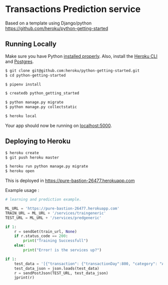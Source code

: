 # Transactions Prediction service 

Based on a template using Django/python 
https://github.com/heroku/python-getting-started

## Running Locally

Make sure you have Python [installed properly](http://install.python-guide.org). Also, install the [Heroku CLI](https://devcenter.heroku.com/articles/heroku-cli) and [Postgres](https://devcenter.heroku.com/articles/heroku-postgresql#local-setup).

```sh
$ git clone git@github.com:heroku/python-getting-started.git
$ cd python-getting-started

$ pipenv install

$ createdb python_getting_started

$ python manage.py migrate
$ python manage.py collectstatic

$ heroku local
```

Your app should now be running on [localhost:5000](http://localhost:5000/).

## Deploying to Heroku

```sh
$ heroku create
$ git push heroku master

$ heroku run python manage.py migrate
$ heroku open
```
This is deployed in https://pure-bastion-26477.herokuapp.com

Example usage :
```python
# learning and prediction example. 

ML_URL = 'https://pure-bastion-26477.herokuapp.com'
TRAIN_URL = ML_URL + '/services/traingeneric'
TEST_URL = ML_URL + '/services/predgeneric'

if 1: 
    r = sendGet(train_url, None)
    if r.status_code == 200:
        print("Training Successfull")
    else:
        print("Error! is the services up?")

if 1: 
    test_data = '[{"transaction": {"transactionDay":800, "category": "AA"}}, {"transaction": {"transactionDay":850, "category": "GG"}}]'
    test_data_json = json.loads(test_data)
    r = sendPostJson(TEST_URL, test_data_json)
    jprint(r)
```
